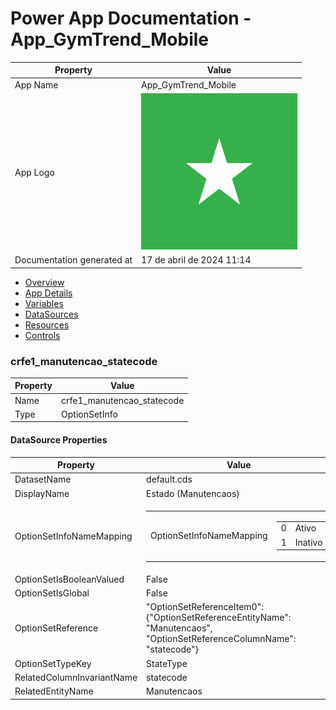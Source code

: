 ﻿# Power App Documentation \- App\_GymTrend\_Mobile

| Property                   | Value                                   |
| -------------------------- | --------------------------------------- |
| App Name                   | App\_GymTrend\_Mobile                   |
| App Logo                   | ![App Logo](resources/applogoSmall.png) |
| Documentation generated at | 17 de abril de 2024 11:14               |

- [Overview](index-App_GymTrend_Mobile.md)
- [App Details](appdetails-App_GymTrend_Mobile.md)
- [Variables](variables-App_GymTrend_Mobile.md)
- [DataSources](datasources-App_GymTrend_Mobile.md)
- [Resources](resources-App_GymTrend_Mobile.md)
- [Controls](controls-App_GymTrend_Mobile.md)

### crfe1\_manutencao\_statecode

| Property | Value                        |
| -------- | ---------------------------- |
| Name     | crfe1\_manutencao\_statecode |
| Type     | OptionSetInfo                |

#### DataSource Properties

| Property                   | Value                                                                                                                                                 |
| -------------------------- | ----------------------------------------------------------------------------------------------------------------------------------------------------- |
| DatasetName                | default.cds                                                                                                                                           |
| DisplayName                | Estado (Manutencaos)                                                                                                                                  |
| OptionSetInfoNameMapping   | <table><tr><td>OptionSetInfoNameMapping</td><td><table><tr><td>0</td><td>Ativo</td></tr><tr><td>1</td><td>Inativo</td></tr></table></td></tr></table> |
| OptionSetIsBooleanValued   | False                                                                                                                                                 |
| OptionSetIsGlobal          | False                                                                                                                                                 |
| OptionSetReference         | "OptionSetReferenceItem0": {"OptionSetReferenceEntityName": "Manutencaos", "OptionSetReferenceColumnName": "statecode"}                               |
| OptionSetTypeKey           | StateType                                                                                                                                             |
| RelatedColumnInvariantName | statecode                                                                                                                                             |
| RelatedEntityName          | Manutencaos                                                                                                                                           |
